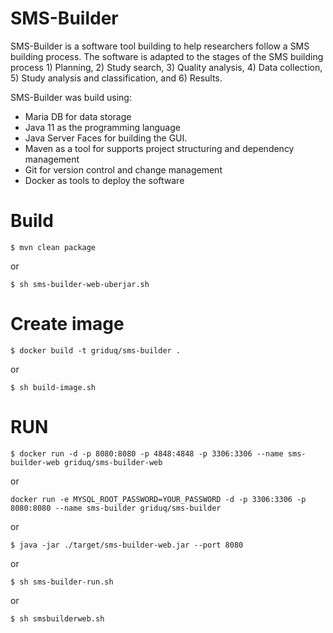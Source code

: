 # SMS-Builder

SMS-Builder is a software tool building to help researchers follow a SMS building process. The software is adapted to the stages of the SMS building process 1) Planning, 2) Study search, 3) Quality analysis, 4) Data collection, 5) Study analysis and classification, and 6) Results.

SMS-Builder was build using:

- Maria DB for data storage
- Java 11 as the programming language
- Java Server Faces for building the GUI.
- Maven as a tool for supports project structuring and dependency management
- Git for version control and change management
- Docker as tools to deploy the software

# Build
```
$ mvn clean package
```
or
```
$ sh sms-builder-web-uberjar.sh
```
# Create image
```
$ docker build -t griduq/sms-builder .
```
or
```
$ sh build-image.sh
```
# RUN
```
$ docker run -d -p 8080:8080 -p 4848:4848 -p 3306:3306 --name sms-builder-web griduq/sms-builder-web 
```
or
```
docker run -e MYSQL_ROOT_PASSWORD=YOUR_PASSWORD -d -p 3306:3306 -p 8080:8080 --name sms-builder griduq/sms-builder
```
or
```
$ java -jar ./target/sms-builder-web.jar --port 8080
```
or
```
$ sh sms-builder-run.sh
```
or 
```
$ sh smsbuilderweb.sh
```
